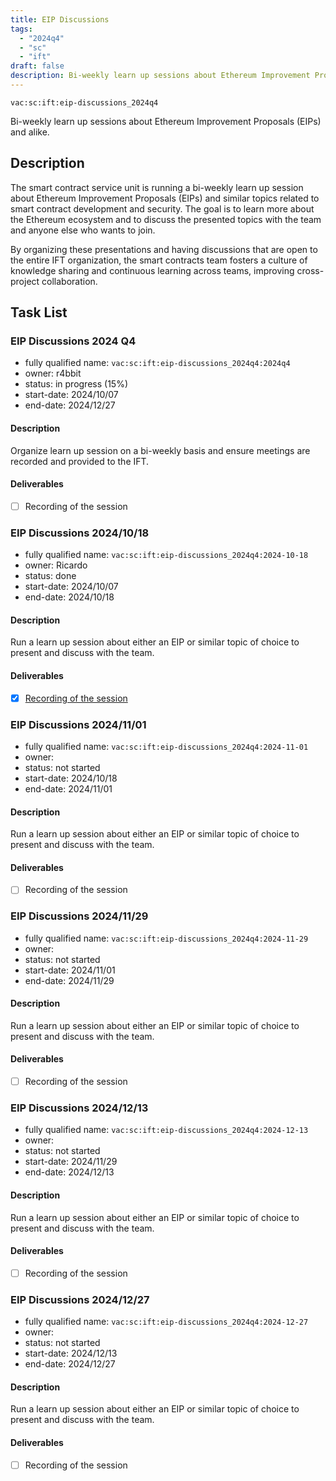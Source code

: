 ```yaml
---
title: EIP Discussions
tags:
  - "2024q4"
  - "sc"
  - "ift"
draft: false
description: Bi-weekly learn up sessions about Ethereum Improvement Proposals (EIPs) and alike.
---
```


`vac:sc:ift:eip-discussions_2024q4`

Bi-weekly learn up sessions about Ethereum Improvement Proposals (EIPs) and alike.

## Description

The smart contract service unit is running a bi-weekly learn up session about Ethereum Improvement Proposals (EIPs)
 and similar topics related to smart contract development and security.
 The goal is to learn more about the Ethereum ecosystem and to discuss the presented topics with the team and anyone else who wants to join.

By organizing these presentations and having discussions that are open to the entire IFT organization,
the smart contracts team fosters a culture of knowledge sharing and continuous learning across teams,
improving cross-project collaboration.

## Task List

### EIP Discussions 2024 Q4

* fully qualified name: `vac:sc:ift:eip-discussions_2024q4:2024q4`
* owner: r4bbit
* status: in progress (15%)
* start-date: 2024/10/07
* end-date: 2024/12/27

#### Description

Organize learn up session on a bi-weekly basis and ensure meetings are recorded and provided to the IFT.

#### Deliverables

- [ ] Recording of the session

### EIP Discussions 2024/10/18

* fully qualified name: `vac:sc:ift:eip-discussions_2024q4:2024-10-18`
* owner: Ricardo
* status: done
* start-date: 2024/10/07
* end-date: 2024/10/18

#### Description

Run a learn up session about either an EIP or similar topic of choice to present and discuss with the team.

#### Deliverables

- [x] [Recording of the session](https://www.notion.so/Upgradeability-Patterns-1248f96fb65c80e2bef8ec7b5df8cf8f)

### EIP Discussions 2024/11/01

* fully qualified name: `vac:sc:ift:eip-discussions_2024q4:2024-11-01`
* owner: 
* status: not started
* start-date: 2024/10/18
* end-date: 2024/11/01

#### Description

Run a learn up session about either an EIP or similar topic of choice to present and discuss with the team.

#### Deliverables

- [ ] Recording of the session

### EIP Discussions 2024/11/29

* fully qualified name: `vac:sc:ift:eip-discussions_2024q4:2024-11-29`
* owner: 
* status: not started
* start-date: 2024/11/01
* end-date: 2024/11/29

#### Description

Run a learn up session about either an EIP or similar topic of choice to present and discuss with the team.

#### Deliverables

- [ ] Recording of the session

### EIP Discussions 2024/12/13

* fully qualified name: `vac:sc:ift:eip-discussions_2024q4:2024-12-13`
* owner: 
* status: not started
* start-date: 2024/11/29
* end-date: 2024/12/13

#### Description

Run a learn up session about either an EIP or similar topic of choice to present and discuss with the team.

#### Deliverables

- [ ] Recording of the session

### EIP Discussions 2024/12/27

* fully qualified name: `vac:sc:ift:eip-discussions_2024q4:2024-12-27`
* owner: 
* status: not started
* start-date: 2024/12/13
* end-date: 2024/12/27

#### Description

Run a learn up session about either an EIP or similar topic of choice to present and discuss with the team.

#### Deliverables

- [ ] Recording of the session

